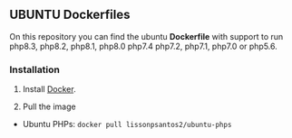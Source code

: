 ## UBUNTU Dockerfiles

On this repository you can find the ubuntu **Dockerfile** with support to run php8.3, php8.2, php8.1, php8.0 php7.4 php7.2, php7.1, php7.0 or php5.6.

### Installation

1. Install [Docker](https://www.docker.com/).

2. Pull the image
  * Ubuntu PHPs: `docker pull lissonpsantos2/ubuntu-phps`
